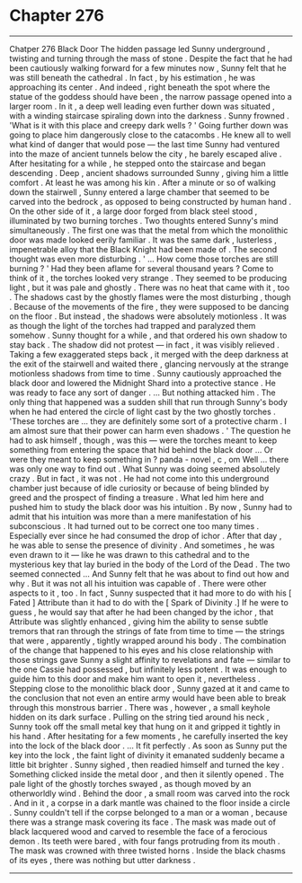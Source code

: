 
# Chapter 276


---

Chatper 276 Black Door
The hidden passage led Sunny underground , twisting and turning through the mass of stone . Despite the fact that he had been cautiously walking forward for a few minutes now , Sunny felt that he was still beneath the cathedral . In fact , by his estimation , he was approaching its center .
And indeed , right beneath the spot where the statue of the goddess should have been , the narrow passage opened into a larger room . In it , a deep well leading even further down was situated , with a winding staircase spiraling down into the darkness .
Sunny frowned .
'What is it with this place and creepy dark wells ? '
Going further down was going to place him dangerously close to the catacombs . He knew all to well what kind of danger that would pose — the last time Sunny had ventured into the maze of ancient tunnels below the city , he barely escaped alive .
After hesitating for a while , he stepped onto the staircase and began descending . Deep , ancient shadows surrounded Sunny , giving him a little comfort .
At least he was among his kin .
After a minute or so of walking down the stairwell , Sunny entered a large chamber that seemed to be carved into the bedrock , as opposed to being constructed by human hand . On the other side of it , a large door forged from black steel stood , illuminated by two burning torches .
Two thoughts entered Sunny's mind simultaneously .
The first one was that the metal from which the monolithic door was made looked eerily familiar . It was the same dark , lusterless , impenetrable alloy that the Black Knight had been made of .
The second thought was even more disturbing .
' ... How come those torches are still burning ? '
Had they been aflame for several thousand years ?
Come to think of it , the torches looked very strange . They seemed to be producing light , but it was pale and ghostly . There was no heat that came with it , too .
The shadows cast by the ghostly flames were the most disturbing , though . Because of the movements of the fire , they were supposed to be dancing on the floor . But instead , the shadows were absolutely motionless . It was as though the light of the torches had trapped and paralyzed them somehow .
Sunny thought for a while , and that ordered his own shadow to stay back . The shadow did not protest — in fact , it was visibly relieved . Taking a few exaggerated steps back , it merged with the deep darkness at the exit of the stairwell and waited there , glancing nervously at the strange motionless shadows from time to time .
Sunny cautiously approached the black door and lowered the Midnight Shard into a protective stance . He was ready to face any sort of danger .
… But nothing attacked him .
The only thing that happened was a sudden shill that run through Sunny's body when he had entered the circle of light cast by the two ghostly torches .
'These torches are … they are definitely some sort of a protective charm . I am almost sure that their power can harm even shadows . '
The question he had to ask himself , though , was this — were the torches meant to keep something from entering the space that hid behind the black door …
Or were they meant to keep something in ? panda - novel , c , om
Well … there was only one way to find out .
What Sunny was doing seemed absolutely crazy . But in fact , it was not . He had not come into this underground chamber just because of idle curiosity or because of being blinded by greed and the prospect of finding a treasure .
What led him here and pushed him to study the black door was his intuition .
By now , Sunny had to admit that his intuition was more than a mere manifestation of his subconscious . It had turned out to be correct one too many times .
Especially ever since he had consumed the drop of ichor .
After that day , he was able to sense the presence of divinity . And sometimes , he was even drawn to it — like he was drawn to this cathedral and to the mysterious key that lay buried in the body of the Lord of the Dead . The two seemed connected …
And Sunny felt that he was about to find out how and why .
But it was not all his intuition was capable of . There were other aspects to it , too .
In fact , Sunny suspected that it had more to do with his [ Fated ] Attribute than it had to do with the [ Spark of Divinity .] If he were to guess , he would say that after he had been changed by the ichor , that Attribute was slightly enhanced , giving him the ability to sense subtle tremors that ran through the strings of fate from time to time — the strings that were , apparently , tightly wrapped around his body .
The combination of the change that happened to his eyes and his close relationship with those strings gave Sunny a slight affinity to revelations and fate — similar to the one Cassie had possessed , but infinitely less potent .
It was enough to guide him to this door and make him want to open it , nevertheless .
Stepping close to the monolithic black door , Sunny gazed at it and came to the conclusion that not even an entire army would have been able to break through this monstrous barrier .
There was , however , a small keyhole hidden on its dark surface .
Pulling on the string tied around his neck , Sunny took off the small metal key that hung on it and gripped it tightly in his hand .
After hesitating for a few moments , he carefully inserted the key into the lock of the black door .
… It fit perfectly . As soon as Sunny put the key into the lock , the faint light of divinity it emanated suddenly became a little bit brighter .
Sunny sighed , then readied himself and turned the key .
Something clicked inside the metal door , and then it silently opened . The pale light of the ghostly torches swayed , as though moved by an otherworldly wind .
Behind the door , a small room was carved into the rock .
And in it , a corpse in a dark mantle was chained to the floor inside a circle .
Sunny couldn't tell if the corpse belonged to a man or a woman , because there was a strange mask covering its face .
The mask was made out of black lacquered wood and carved to resemble the face of a ferocious demon . Its teeth were bared , with four fangs protruding from its mouth . The mask was crowned with three twisted horns .
Inside the black chasms of its eyes , there was nothing but utter darkness .

---


